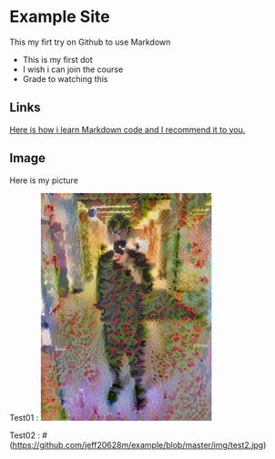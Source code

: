 # Example Site

This my firt try on Github to use Markdown 

* This is my first dot
* I wish i can join the course
* Grade to watching this 

## Links 
[Here is how i learn Markdown code and I recommend it to you.](https://github.com/adam-p/markdown-here/wiki/Markdown-Cheatsheet#links)

## Image 

Here is my picture 

Test01 : 
![alt text](https://github.com/jeff20628m/example/blob/master/img/test1.jpg)

Test02 :
#(https://github.com/jeff20628m/example/blob/master/img/test2.jpg)
